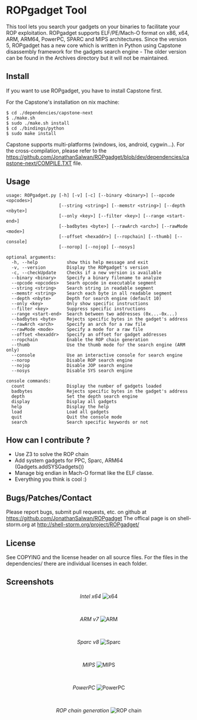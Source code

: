 ROPgadget Tool
================

This tool lets you search your gadgets on your binaries to facilitate your ROP exploitation.
ROPgadget supports ELF/PE/Mach-O format on x86, x64, ARM, ARM64, PowerPC, SPARC and MIPS
architectures. Since the version 5, ROPgadget has a new core which is written in Python
using Capstone disassembly framework for the gadgets search engine - The older version can
be found in the Archives directory but it will not be maintained.

Install
-------

If you want to use ROPgadget, you have to install Capstone first.

For the Capstone's installation on nix machine:

    $ cd ./dependencies/capstone-next
    $ ./make.sh
    $ sudo ./make.sh install
    $ cd ./bindings/python
    $ sudo make install

Capstone supports multi-platforms (windows, ios, android, cygwin...). For the cross-compilation,
please refer to the https://github.com/JonathanSalwan/ROPgadget/blob/dev/dependencies/capstone-next/COMPILE.TXT
file.


Usage
-----

    usage: ROPgadget.py [-h] [-v] [-c] [--binary <binary>] [--opcode <opcodes>]
                        [--string <string>] [--memstr <string>] [--depth <nbyte>]
                        [--only <key>] [--filter <key>] [--range <start-end>]
                        [--badbytes <byte>] [--rawArch <arch>] [--rawMode <mode>]
                        [--offset <hexaddr>] [--ropchain] [--thumb] [--console]
                        [--norop] [--nojop] [--nosys]

    optional arguments:
      -h, --help           show this help message and exit
      -v, --version        Display the ROPgadget's version
      -c, --checkUpdate    Checks if a new version is available
      --binary <binary>    Specify a binary filename to analyze
      --opcode <opcodes>   Searh opcode in executable segment
      --string <string>    Search string in readable segment
      --memstr <string>    Search each byte in all readable segment
      --depth <nbyte>      Depth for search engine (default 10)
      --only <key>         Only show specific instructions
      --filter <key>       Suppress specific instructions
      --range <start-end>  Search between two addresses (0x...-0x...)
      --badbytes <byte>    Rejects specific bytes in the gadget's address
      --rawArch <arch>     Specify an arch for a raw file
      --rawMode <mode>     Specify a mode for a raw file
      --offset <hexaddr>   Specify an offset for gadget addresses
      --ropchain           Enable the ROP chain generation
      --thumb              Use the thumb mode for the search engine (ARM only)
      --console            Use an interactive console for search engine
      --norop              Disable ROP search engine
      --nojop              Disable JOP search engine
      --nosys              Disable SYS search engine

    console commands:
      count                Display the number of gadgets loaded
      badbytes             Rejects specific bytes in the gadget's address
      depth                Set the depth search engine
      display              Display all gadgets
      help                 Display the help
      load                 Load all gadgets
      quit                 Quit the console mode
      search               Search specific keywords or not

How can I contribute ?
----------------------

- Use Z3 to solve the ROP chain
- Add system gadgets for PPC, Sparc, ARM64 (Gadgets.addSYSGadgets())
- Manage big endian in Mach-O format like the ELF classe.
- Everything you think is cool :)

Bugs/Patches/Contact
--------------------

Please report bugs, submit pull requests, etc. on github at https://github.com/JonathanSalwan/ROPgadget
The offical page is on shell-storm.org at http://shell-storm.org/project/ROPgadget/

License
-------

See COPYING and the license header on all source files. For the files in the dependencies/ there are
individual licenses in each folder.</p>


Screenshots
-----------

<center>
<i>Intel x64</i>
<img src="http://shell-storm.org/project/ROPgadget/x64.png" alt="x64"></img>
</center>
<p>&nbsp;</p>
<center>
<i>ARM v7</i>
<img src="http://shell-storm.org/project/ROPgadget/arm.png" alt="ARM"></img>
</center>
<p>&nbsp;</p>
<center>
<i>Sparc v8</i>
<img src="http://shell-storm.org/project/ROPgadget/sparc.png" alt="Sparc"></img>
</center>
<p>&nbsp;</p>
<center>
<i>MIPS</i>
<img src="http://shell-storm.org/project/ROPgadget/mips.png" alt="MIPS"></img>
</center>
<p>&nbsp;</p>
<center>
<i>PowerPC</i>
<img src="http://shell-storm.org/project/ROPgadget/ppc.png" alt="PowerPC"></img>
</center>
<p>&nbsp;</p>
<center>
<i>ROP chain generation</i>
<img src="http://shell-storm.org/project/ROPgadget/ropchain.png" alt="ROP chain"></img>
</center>

